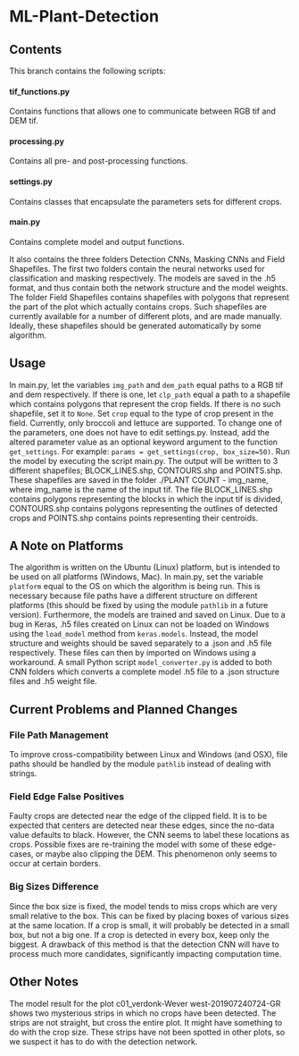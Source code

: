 # ML-Plant-Detection

## Contents
This branch contains the following scripts:

#### tif_functions.py
Contains functions that allows one to communicate between RGB tif and DEM tif.
#### processing.py
Contains all pre- and post-processing functions.
#### settings.py
Contains classes that encapsulate the parameters sets for different crops.
#### main.py
Contains complete model and output functions.

It also contains the three folders Detection CNNs, Masking CNNs and Field Shapefiles. The first two folders contain the neural networks used for classification and masking respectively. The models are saved in the .h5 format, and thus contain both the network structure and the model weights. The folder Field Shapefiles contains shapefiles with polygons that represent the part of the plot which actually contains crops. Such shapefiles are currently available for a number of different plots, and are made manually. Ideally, these shapefiles should be generated automatically by some algorithm.

## Usage
In main.py, let the variables `img_path` and `dem_path` equal paths to a RGB tif and dem respectively. If there is one, let `clp_path` equal a path to a shapefile which contains polygons that represent the crop fields. If there is no such shapefile, set it to `None`. Set `crop` equal to the type of crop present in the field. Currently, only broccoli and lettuce are supported. To change one of the parameters, one does not have to edit settings.py. Instead, add the altered parameter value as an optional keyword argument to the function `get_settings`. For example: `params = get_settings(crop, box_size=50)`. Run the model by executing the script main.py. The output will be written to 3 different shapefiles; BLOCK_LINES.shp, CONTOURS.shp and POINTS.shp. These shapefiles are saved in the folder ./PLANT COUNT - img_name, where img_name is the name of the input tif. The file BLOCK_LINES.shp contains polygons representing the blocks in which the input tif is divided, CONTOURS.shp contains polygons representing the outlines of detected crops and POINTS.shp contains points representing their centroids.

## A Note on Platforms
The algorithm is written on the Ubuntu (Linux) platform, but is intended to be used on all platforms (Windows, Mac). In main.py, set the variable `platform` equal to the OS on which the algorithm is being run. This is necessary because file paths have a different structure on different platforms (this should be fixed by using the module `pathlib` in a future version). Furthermore, the models are trained and saved on Linux. Due to a bug in Keras, .h5 files created on Linux can not be loaded on Windows using the `load_model` method from `keras.models`. Instead, the model structure and weights should be saved separately to a .json and .h5 file respectively. These files can then by imported on Windows using a workaround. A small Python script `model_converter.py` is added to both CNN folders which converts a complete model .h5 file to a .json structure files and .h5 weight file.

## Current Problems and Planned Changes

### File Path Management
To improve cross-compatibility between Linux and Windows (and OSX), file paths should be handled by the module `pathlib` instead of dealing with strings.

### Field Edge False Positives
Faulty crops are detected near the edge of the clipped field. It is to be expected that centers are detected near these edges, since the no-data value defaults to black. However, the CNN seems to label these locations as crops. Possible fixes are re-training the model with some of these edge-cases, or maybe also clipping the DEM. This phenomenon only seems to occur at certain borders. 

### Big Sizes Difference
Since the box size is fixed, the model tends to miss crops which are very small relative to the box. This can be fixed by placing boxes of various sizes at the same location. If a crop is small, it will probably be detected in a small box, but not a big one. If a crop is detected in every box, keep only the biggest. A drawback of this method is that the detection CNN will have to process much more candidates, significantly impacting computation time. 

## Other Notes
The model result for the plot c01_verdonk-Wever west-201907240724-GR shows two mysterious strips in which no crops have been detected. The strips are not straight, but cross the entire plot. It might have something to do with the crop size. These strips have not been spotted in other plots, so we suspect it has to do with the detection network.